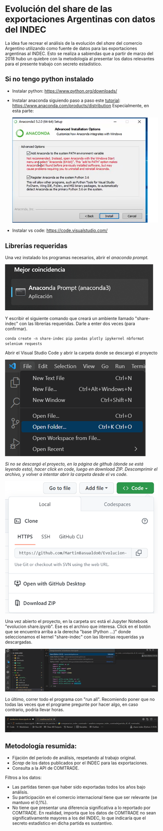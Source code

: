 # Evolución del share de las exportaciones Argentinas con datos del INDEC

La idea fue recrear el análisis de la evolución del _share_ del comercio Argentino utilizando como fuente de datos para las exportaciones argentinas al INDEC. Esto se realiza a sabiendas que a partir de marzo del 2018 hubo un quiebre con la metodología al presentar los datos relevantes para el presente trabajo con secreto estadístico.

## Si no tengo python instalado

- Instalar python: https://www.python.org/downloads/
- Instalar anaconda siguiendo paso a paso este [tutorial](): https://www.anaconda.com/products/distribution
  Especialmente, en esta parte:

  ![1675793573858](image/readme/1675793573858.png)
- Instalar vs code: https://code.visualstudio.com/

## Librerías requeridas

Una vez instalado los programas necesarios, abrir el _anaconda prompt._

![1675793591975](image/readme/1675793591975.png)

Y escribir el siguiente comando que creará un ambiente llamado "share-indec" con las librerías requeridas. Darle a enter dos veces (para confirmar).

`conda create -n share-indec pip pandas plotly ipykernel nbformat selenium requests`

Abrir el Visual Studio Code y abrir la carpeta donde se descargó el proyecto

![1675793547230](image/readme/1675793547230.png)

_Si no se descargó el proyecto, en la página de github (donde se está leyendo esto), hacer click en code, luego en download ZIP. Descomprimir el archivo, y volver a intentar abrir la carpeta desde el vs code._

![1675794024709](image/readme/1675794024709.png)

Una vez abierto el proyecto, en la carpeta src está el Jupyter Notebook "evolucion share.ipynb". Ese es el archivo que interesa. Click en el botón que se encuentra arriba a la derecha "base (Python ...)" donde seleccionamos el kernel "share-indec" con las librerías requeridas ya descargadas.

![1675792715919](image/readme/1675792715919.png)

Lo último, correr todo el programa con "run all". Recomiendo poner que no todas las veces que el programe pregunte por hacer algo, en caso contrario, podría llevar horas.

![1675793459533](image/readme/1675793459533.png)

## Metodología resumida:

- Fijación del período de análisis, respetando al trabajo original.
- _Scrap_ de los datos publicados por el INDEC para las exportaciones.
- Consulta a la API de COMTRADE.

Filtros a los datos:

- Las partidas tienen que haber sido exportadas todos los años bajo análisis.
- Su participación en el comercio internacional tiene que ser relevante (se mantuvo el 0,1%).
- No tiene que presentar una diferencia significativa a lo reportado por COMTRADE. En realidad, importa que los datos de COMTRADE no sean significativamente mayores a los del INDEC, lo que indicaría que el secreto estadístico en dicha partida es sustantivo.
